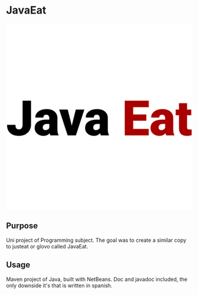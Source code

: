 # JavaEat
<p align="center">
  <img src="/icons/logo.png" />
</p>

## Purpose 
Uni project of Programming subject. The goal was to create a similar copy to justeat or glovo called JavaEat.
## Usage 
Maven project of Java, built with NetBeans.
Doc and javadoc included, the only downside it's that is written in spanish.
